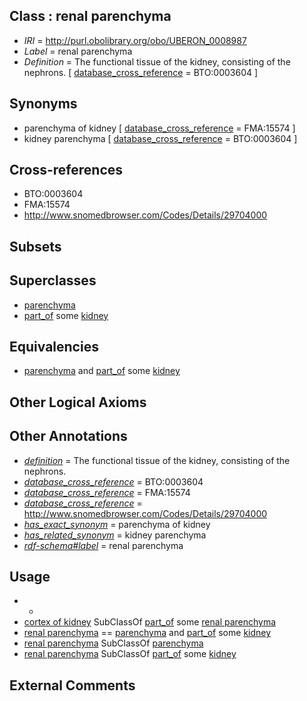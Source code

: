 
## Class : renal parenchyma

 * *IRI* = http://purl.obolibrary.org/obo/UBERON_0008987
 * *Label* = renal parenchyma
 * *Definition* = The functional tissue of the kidney, consisting of the nephrons. [ [database_cross_reference](../../ef/oboInOwl#hasDbXref.md) = BTO:0003604 ]

## Synonyms

 * parenchyma of kidney [ [database_cross_reference](../../ef/oboInOwl#hasDbXref.md) = FMA:15574 ]
 * kidney parenchyma [ [database_cross_reference](../../ef/oboInOwl#hasDbXref.md) = BTO:0003604 ]

## Cross-references

 * BTO:0003604
 * FMA:15574
 * http://www.snomedbrowser.com/Codes/Details/29704000

## Subsets


## Superclasses

 * [parenchyma](../../UBERON/53/UBERON_0000353.md)
 * [part_of](../../BFO/50/BFO_0000050.md) some [kidney](../../UBERON/13/UBERON_0002113.md)

## Equivalencies

 * [parenchyma](../../UBERON/53/UBERON_0000353.md) and [part_of](../../BFO/50/BFO_0000050.md) some [kidney](../../UBERON/13/UBERON_0002113.md)

## Other Logical Axioms


## Other Annotations

 * *[definition](../../IAO/15/IAO_0000115.md)* = The functional tissue of the kidney, consisting of the nephrons.
 * *[database_cross_reference](../../ef/oboInOwl#hasDbXref.md)* = BTO:0003604
 * *[database_cross_reference](../../ef/oboInOwl#hasDbXref.md)* = FMA:15574
 * *[database_cross_reference](../../ef/oboInOwl#hasDbXref.md)* = http://www.snomedbrowser.com/Codes/Details/29704000
 * *[has_exact_synonym](../../ym/oboInOwl#hasExactSynonym.md)* = parenchyma of kidney
 * *[has_related_synonym](../../ym/oboInOwl#hasRelatedSynonym.md)* = kidney parenchyma
 * *[rdf-schema#label](../../el/rdf-schema#label.md)* = renal parenchyma

## Usage

 * -
 * [cortex of kidney](../../UBERON/25/UBERON_0001225.md) SubClassOf [part_of](../../BFO/50/BFO_0000050.md) some [renal parenchyma](../../UBERON/87/UBERON_0008987.md)
 * [renal parenchyma](../../UBERON/87/UBERON_0008987.md) == [parenchyma](../../UBERON/53/UBERON_0000353.md) and [part_of](../../BFO/50/BFO_0000050.md) some [kidney](../../UBERON/13/UBERON_0002113.md)
 * [renal parenchyma](../../UBERON/87/UBERON_0008987.md) SubClassOf [parenchyma](../../UBERON/53/UBERON_0000353.md)
 * [renal parenchyma](../../UBERON/87/UBERON_0008987.md) SubClassOf [part_of](../../BFO/50/BFO_0000050.md) some [kidney](../../UBERON/13/UBERON_0002113.md)

## External Comments

